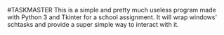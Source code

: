 #TASKMASTER
This is a simple and pretty much useless program made with Python 3 and Tkinter for a school assignment. It will wrap windows' schtasks and provide a super simple way to interact with it.
